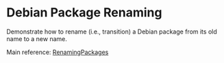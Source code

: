# Debian Package Renaming

Demonstrate how to rename (i.e., transition) a Debian package from its old name to a new name.

Main reference: [RenamingPackages](https://wiki.debian.org/RenamingPackages)
